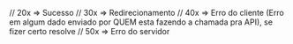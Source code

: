 // 20x => Sucesso
// 30x => Redirecionamento
// 40x => Erro do cliente (Erro em algum dado enviado por QUEM esta fazendo a chamada pra API), se fizer certo resolve
// 50x => Erro do servidor